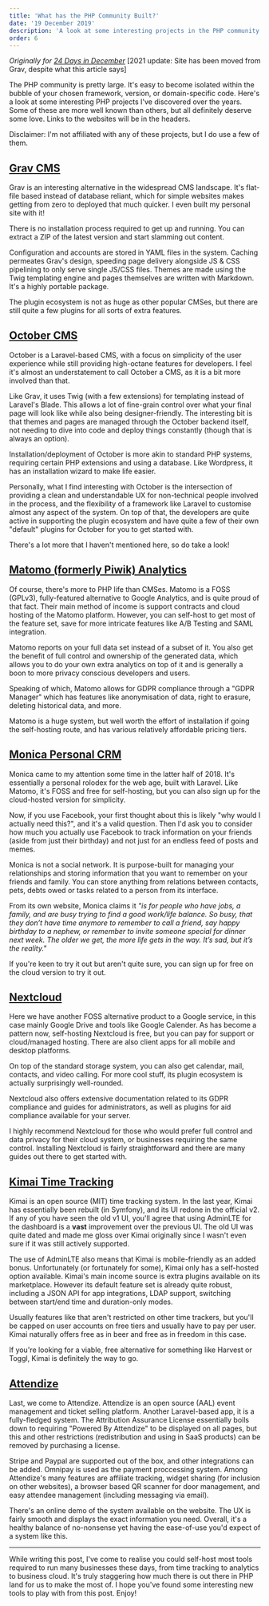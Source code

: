 ```yaml
---
title: 'What has the PHP Community Built?'
date: '19 December 2019'
description: 'A look at some interesting projects in the PHP community'
order: 6
---
```


*Originally for [24 Days in December](https://24daysindecember.net/2019/12/19/what-has-the-php-community-built/)*
[2021 update: Site has been moved from Grav, despite what this article says]

The PHP community is pretty large. It's easy to become isolated within the bubble of your chosen framework, version, or domain-specific code. Here's a look at some interesting PHP projects I've discovered over the years. Some of these are more well known than others, but all definitely deserve some love. Links to the websites will be in the headers.

Disclaimer: I'm not affiliated with any of these projects, but I do use a few of them.

## [Grav CMS](https://getgrav.org/)

Grav is an interesting alternative in the widespread CMS landscape. It's flat-file based instead of database reliant, which for simple websites makes getting from zero to deployed that much quicker. I even built my personal site with it!

There is no installation process required to get up and running. You can extract a ZIP of the latest version and start slamming out content.

Configuration and accounts are stored in YAML files in the system. Caching permeates Grav's design, speeding page delivery alongside JS & CSS pipelining to only serve single JS/CSS files. Themes are made using the Twig templating engine and pages themselves are written with Markdown. It's a highly portable package.

The plugin ecosystem is not as huge as other popular CMSes, but there are still quite a few plugins for all sorts of extra features.

## [October CMS](https://octobercms.com/)

October is a Laravel-based CMS, with a focus on simplicity of the user experience while still providing high-octane features for developers. I feel it's almost an understatement to call October a CMS, as it is a bit more involved than that.

Like Grav, it uses Twig (with a few extensions) for templating instead of Laravel's Blade. This allows a lot of fine-grain control over what your final page will look like while also being designer-friendly. The interesting bit is that themes and pages are managed through the October backend itself, not needing to dive into code and deploy things constantly (though that is always an option).

Installation/deployment of October is more akin to standard PHP systems, requiring certain PHP extensions and using a database. Like Wordpress, it has an installation wizard to make life easier.

Personally, what I find interesting with October is the intersection of providing a clean and understandable UX for non-technical people involved in the process, and the flexibility of a framework like Laravel to customise almost any aspect of the system. On top of that, the developers are quite active in supporting the plugin ecosystem and have quite a few of their own "default" plugins for October for you to get started with.

There's a lot more that I haven't mentioned here, so do take a look!

## [Matomo (formerly Piwik) Analytics](https://matomo.org/)

Of course, there's more to PHP life than CMSes. Matomo is a FOSS (GPLv3), fully-featured alternative to Google Analytics, and is quite proud of that fact. Their main method of income is support contracts and cloud hosting of the Matomo platform. However, you can self-host to get most of the feature set, save for more intricate features like A/B Testing and SAML integration.

Matomo reports on your full data set instead of a subset of it. You also get the benefit of full control and ownership of the generated data, which allows you to do your own extra analytics on top of it and is generally a boon to more privacy conscious developers and users.

Speaking of which, Matomo allows for GDPR compliance through a "GDPR Manager" which has features like anonymisation of data, right to erasure, deleting historical data, and more.

Matomo is a huge system, but well worth the effort of installation if going the self-hosting route, and has various relatively affordable pricing tiers.

## [Monica Personal CRM](https://www.monicahq.com/)

Monica came to my attention some time in the latter half of 2018. It's essentially a personal rolodex for the web age, built with Laravel. Like Matomo, it's FOSS and free for self-hosting, but you can also sign up for the cloud-hosted version for simplicity.

Now, if you use Facebook, your first thought about this is likely "why would I actually need this?", and it's a valid question. Then I'd ask you to consider how much you actually use Facebook to track information on your friends (aside from just their birthday) and not just for an endless feed of posts and memes.

Monica is not a social network. It is purpose-built for managing your relationships and storing information that you want to remember on your friends and family. You can store anything from relations between contacts, pets, debts owed or tasks related to a person from its interface.

From its own website, Monica claims it *"is for people who have jobs, a family, and are busy trying to find a good work/life balance. So busy, that they don’t have time anymore to remember to call a friend, say happy birthday to a nephew, or remember to invite someone special for dinner next week. The older we get, the more life gets in the way. It’s sad, but it’s the reality."*

If you're keen to try it out but aren't quite sure, you can sign up for free on the cloud version to try it out.

## [Nextcloud](https://nextcloud.com/)

Here we have another FOSS alternative product to a Google service, in this case mainly Google Drive and tools like Google Calender. As has become a pattern now, self-hosting Nextcloud is free, but you can pay for support or cloud/managed hosting. There are also client apps for all mobile and desktop platforms.

On top of the standard storage system, you can also get calendar, mail, contacts, and video calling. For more cool stuff, its plugin ecosystem is actually surprisingly well-rounded.

Nextcloud also offers extensive documentation related to its GDPR compliance and guides for administrators, as well as plugins for aid compliance available for your server.

I highly recommend Nextcloud for those who would prefer full control and data privacy for their cloud system, or businesses requiring the same control. Installing Nextcloud is fairly straightforward and there are many guides out there to get started with.

## [Kimai Time Tracking](https://www.kimai.org/)

Kimai is an open source (MIT) time tracking system. In the last year, Kimai has essentially been rebuilt (in Symfony), and its UI redone in the official v2. If any of you have seen the old v1 UI, you'll agree that using AdminLTE for the dashboard is a **vast** improvement over the previous UI. The old UI was quite dated and made me gloss over Kimai originally since I wasn't even sure if it was still actively supported.

The use of AdminLTE also means that Kimai is mobile-friendly as an added bonus. Unfortunately (or fortunately for some), Kimai only has a self-hosted option available. Kimai's main income source is extra plugins available on its marketplace. However its default feature set is already quite robust, including a JSON API for app integrations, LDAP support, switching between start/end time and duration-only modes.

Usually features like that aren't restricted on other time trackers, but you'll be capped on user accounts on free tiers and usually have to pay per user. Kimai naturally offers free as in beer and free as in freedom in this case.

If you're looking for a viable, free alternative for something like Harvest or Toggl, Kimai is definitely the way to go.

## [Attendize](https://www.attendize.com/)

Last, we come to Attendize. Attendize is an open source (AAL) event management and ticket selling platform. Another Laravel-based app, it is a fully-fledged system. The Attribution Assurance License essentially boils down to requiring "Powered By Attendize" to be displayed on all pages, but this and other restrictions (redistribution and using in SaaS products) can be removed by purchasing a license.

Stripe and Paypal are supported out of the box, and other integrations can be added. Omnipay is used as the payment proccessing system. Among Attendize's many features are affiliate tracking, widget sharing (for inclusion on other websites), a browser based QR scanner for door management, and easy attendee management (including messaging via email).

There's an online demo of the system available on the website. The UX is fairly smooth and displays the exact information you need. Overall, it's a healthy balance of no-nonsense yet having the ease-of-use you'd expect of a system like this.

------

While writing this post, I've come to realise you could self-host most tools required to run many businesses these days, from time tracking to analytics to business cloud. It's truly staggering how much there is out there in PHP land for us to make the most of. I hope you've found some interesting new tools to play with from this post. Enjoy!
